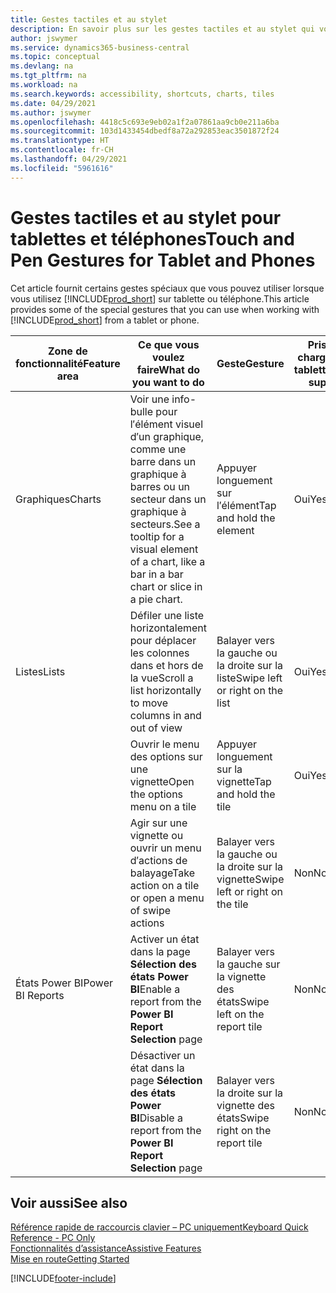 ```yaml
---
title: Gestes tactiles et au stylet
description: En savoir plus sur les gestes tactiles et au stylet qui vous aident à travailler efficacement avec vos données sur tablettes et téléphones.
author: jswymer
ms.service: dynamics365-business-central
ms.topic: conceptual
ms.devlang: na
ms.tgt_pltfrm: na
ms.workload: na
ms.search.keywords: accessibility, shortcuts, charts, tiles
ms.date: 04/29/2021
ms.author: jswymer
ms.openlocfilehash: 4418c5c693e9eb02a1f2a07861aa9cb0e211a6ba
ms.sourcegitcommit: 103d1433454dbedf8a72a292853eac3501872f24
ms.translationtype: HT
ms.contentlocale: fr-CH
ms.lasthandoff: 04/29/2021
ms.locfileid: "5961616"
---
```

# <a name="touch-and-pen-gestures-for-tablet-and-phones"></a><span data-ttu-id="d66ef-103">Gestes tactiles et au stylet pour tablettes et téléphones</span><span class="sxs-lookup"><span data-stu-id="d66ef-103">Touch and Pen Gestures for Tablet and Phones</span></span> 

<span data-ttu-id="d66ef-104">Cet article fournit certains gestes spéciaux que vous pouvez utiliser lorsque vous utilisez [!INCLUDE[prod_short](includes/prod_short.md)] sur tablette ou téléphone.</span><span class="sxs-lookup"><span data-stu-id="d66ef-104">This article provides some of the special gestures that you can use when working with [!INCLUDE[prod_short](includes/prod_short.md)] from a tablet or phone.</span></span>

|<span data-ttu-id="d66ef-105">Zone de fonctionnalité</span><span class="sxs-lookup"><span data-stu-id="d66ef-105">Feature area</span></span>|<span data-ttu-id="d66ef-106">Ce que vous voulez faire</span><span class="sxs-lookup"><span data-stu-id="d66ef-106">What do you want to do</span></span>|<span data-ttu-id="d66ef-107">Geste</span><span class="sxs-lookup"><span data-stu-id="d66ef-107">Gesture</span></span>|<span data-ttu-id="d66ef-108">Prise en charge de la tablette</span><span class="sxs-lookup"><span data-stu-id="d66ef-108">Tablet support</span></span>|<span data-ttu-id="d66ef-109">Assistance téléphonique</span><span class="sxs-lookup"><span data-stu-id="d66ef-109">Phone support</span></span>|
|------------|----------------------|-------|--------------|-------------|
|<span data-ttu-id="d66ef-110">Graphiques</span><span class="sxs-lookup"><span data-stu-id="d66ef-110">Charts</span></span>|<span data-ttu-id="d66ef-111">Voir une info-bulle pour l′élément visuel d′un graphique, comme une barre dans un graphique à barres ou un secteur dans un graphique à secteurs.</span><span class="sxs-lookup"><span data-stu-id="d66ef-111">See a tooltip for a visual element of a chart, like a bar in a bar chart or slice in a pie chart.</span></span>|<span data-ttu-id="d66ef-112">Appuyer longuement sur l′élément</span><span class="sxs-lookup"><span data-stu-id="d66ef-112">Tap and hold the element</span></span>|<span data-ttu-id="d66ef-113">Oui</span><span class="sxs-lookup"><span data-stu-id="d66ef-113">Yes</span></span>|<span data-ttu-id="d66ef-114">Oui</span><span class="sxs-lookup"><span data-stu-id="d66ef-114">Yes</span></span>|
|<span data-ttu-id="d66ef-115">Listes</span><span class="sxs-lookup"><span data-stu-id="d66ef-115">Lists</span></span>|<span data-ttu-id="d66ef-116">Défiler une liste horizontalement pour déplacer les colonnes dans et hors de la vue</span><span class="sxs-lookup"><span data-stu-id="d66ef-116">Scroll a list horizontally to move columns in and out of view</span></span>|<span data-ttu-id="d66ef-117">Balayer vers la gauche ou la droite sur la liste</span><span class="sxs-lookup"><span data-stu-id="d66ef-117">Swipe left or right on the list</span></span>|<span data-ttu-id="d66ef-118">Oui</span><span class="sxs-lookup"><span data-stu-id="d66ef-118">Yes</span></span>|<span data-ttu-id="d66ef-119">Non</span><span class="sxs-lookup"><span data-stu-id="d66ef-119">No</span></span>|
||<span data-ttu-id="d66ef-120">Ouvrir le menu des options sur une vignette</span><span class="sxs-lookup"><span data-stu-id="d66ef-120">Open the options menu on a tile</span></span>|<span data-ttu-id="d66ef-121">Appuyer longuement sur la vignette</span><span class="sxs-lookup"><span data-stu-id="d66ef-121">Tap and hold the tile</span></span>|<span data-ttu-id="d66ef-122">Oui</span><span class="sxs-lookup"><span data-stu-id="d66ef-122">Yes</span></span>|<span data-ttu-id="d66ef-123">Oui</span><span class="sxs-lookup"><span data-stu-id="d66ef-123">Yes</span></span>|
||<span data-ttu-id="d66ef-124">Agir sur une vignette ou ouvrir un menu d′actions de balayage</span><span class="sxs-lookup"><span data-stu-id="d66ef-124">Take action on a tile or open a menu of swipe actions</span></span> |<span data-ttu-id="d66ef-125">Balayer vers la gauche ou la droite sur la vignette</span><span class="sxs-lookup"><span data-stu-id="d66ef-125">Swipe left or right on the tile</span></span>|<span data-ttu-id="d66ef-126">Non</span><span class="sxs-lookup"><span data-stu-id="d66ef-126">No</span></span>|<span data-ttu-id="d66ef-127">Oui</span><span class="sxs-lookup"><span data-stu-id="d66ef-127">Yes</span></span>|
|<span data-ttu-id="d66ef-128">États Power BI</span><span class="sxs-lookup"><span data-stu-id="d66ef-128">Power BI Reports</span></span>|<span data-ttu-id="d66ef-129">Activer un état dans la page **Sélection des états Power BI**</span><span class="sxs-lookup"><span data-stu-id="d66ef-129">Enable a report from the **Power BI Report Selection** page</span></span> |<span data-ttu-id="d66ef-130">Balayer vers la gauche sur la vignette des états</span><span class="sxs-lookup"><span data-stu-id="d66ef-130">Swipe left on the report tile</span></span>|<span data-ttu-id="d66ef-131">Non</span><span class="sxs-lookup"><span data-stu-id="d66ef-131">No</span></span>|<span data-ttu-id="d66ef-132">Oui</span><span class="sxs-lookup"><span data-stu-id="d66ef-132">Yes</span></span>|
||<span data-ttu-id="d66ef-133">Désactiver un état dans la page **Sélection des états Power BI**</span><span class="sxs-lookup"><span data-stu-id="d66ef-133">Disable a report from the **Power BI Report Selection** page</span></span> |<span data-ttu-id="d66ef-134">Balayer vers la droite sur la vignette des états</span><span class="sxs-lookup"><span data-stu-id="d66ef-134">Swipe right on the report tile</span></span>|<span data-ttu-id="d66ef-135">Non</span><span class="sxs-lookup"><span data-stu-id="d66ef-135">No</span></span>|<span data-ttu-id="d66ef-136">Oui</span><span class="sxs-lookup"><span data-stu-id="d66ef-136">Yes</span></span>|

<!-- ## Charts

Business Central built-in charts display useful information about business data and KPIs. You can get additional information about the data by using the tooltips that are available on top of the data. To access a tooltip, tap and hold or hover over the data.

-->

## <a name="see-also"></a><span data-ttu-id="d66ef-137">Voir aussi</span><span class="sxs-lookup"><span data-stu-id="d66ef-137">See also</span></span>

[<span data-ttu-id="d66ef-138">Référence rapide de raccourcis clavier – PC uniquement</span><span class="sxs-lookup"><span data-stu-id="d66ef-138">Keyboard Quick Reference - PC Only</span></span>](keyboard-shortcuts-cheatsheet.md)  
[<span data-ttu-id="d66ef-139">Fonctionnalités d’assistance</span><span class="sxs-lookup"><span data-stu-id="d66ef-139">Assistive Features</span></span>](ui-accessibility.md)  
[<span data-ttu-id="d66ef-140">Mise en route</span><span class="sxs-lookup"><span data-stu-id="d66ef-140">Getting Started</span></span>](product-get-started.md)  

[!INCLUDE[footer-include](includes/footer-banner.md)]
